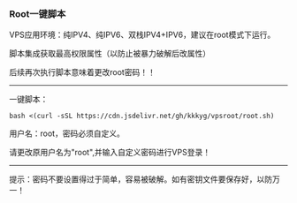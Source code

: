### Root一键脚本

VPS应用环境：纯IPV4、纯IPV6、双栈IPV4+IPV6，建议在root模式下运行。

脚本集成获取最高权限属性（以防止被暴力破解后改属性）

后续再次执行脚本意味着更改root密码！！

-----------------------------------------------------------------------------------------

一键脚本：

```
bash <(curl -sSL https://cdn.jsdelivr.net/gh/kkkyg/vpsroot/root.sh)
```

用户名：root，密码必须自定义。

请更改原用户名为"root",并输入自定义密码进行VPS登录！

--------------------------------------------------------------------------------------



提示：密码不要设置得过于简单，容易被破解。如有密钥文件要保存好，以防万一！



